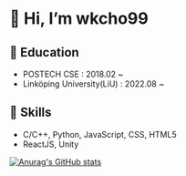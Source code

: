 
# 👋 Hi, I’m wkcho99
## 🌱 Education
* POSTECH CSE : 2018.02 ~
* Linköping University(LiU) : 2022.08 ~
## 👀 Skills
* C/C++, Python, JavaScript, CSS, HTML5  
* ReactJS, Unity

<!---
wkcho99/wkcho99 is a ✨ special ✨ repository because its `README.md` (this file) appears on your GitHub profile.
You can click the Preview link to take a look at your changes.
--->
[![Anurag's GitHub stats](https://github-readme-stats.vercel.app/api?username=wkcho99)](https://github.com/anuraghazra/github-readme-stats)
